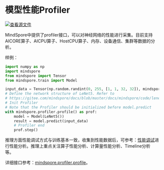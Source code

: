 # 模型性能Profiler

[![查看源文件](https://mindspore-website.obs.cn-north-4.myhuaweicloud.com/website-images/master/resource/_static/logo_source.svg)](https://gitee.com/mindspore/docs/blob/master/docs/mindspore/source_zh_cn/model_infer/ms_infer/profiling.md)

MindSpore中提供了profiler接口，可以对神经网络的性能进行采集。目前支持AICORE算子、AICPU算子、HostCPU算子、内存、设备通信、集群等数据的分析。

样例：

```python
import numpy as np
import mindspore
from mindspore import Tensor
from mindspore.train import Model

input_data = Tensor(np.random.randint(0, 255, [1, 1, 32, 32]), mindspore.float32)
# Define the network structure of LeNet5. Refer to
# https://gitee.com/mindspore/docs/blob/master/docs/mindspore/code/lenet.py
# Init Profiler
# Note that the Profiler should be initialized before model.predict
with mindspore.profiler.profile() as prof:
    model = Model(LeNet5())
    result = model.predict(input_data)
    # Profiler end
    prof.step()

```

推理方面性能调试方式与训练基本一致，收集到性能数据后，可参考：[性能调试](https://www.mindspore.cn/docs/zh-CN/master/model_train/optimize/profiler.html)进行性能分析。推理上重点关注算子性能分析、计算量性能分析、Timeline分析等。

详细接口参考：[mindspore.profiler.profile](https://www.mindspore.cn/docs/zh-CN/master/api_python/mindspore/mindspore.profiler.profile.html)。
